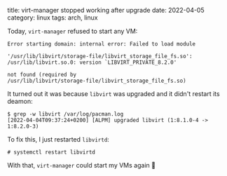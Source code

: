 title: virt-manager stopped working after upgrade
date: 2022-04-05
category: linux
tags: arch, linux

Today, `virt-manager` refused to start any VM:

```text
Error starting domain: internal error: Failed to load module

'/usr/lib/libvirt/storage-file/libvirt_storage_file_fs.so':
/usr/lib/libvirt.so.0: version `LIBVIRT_PRIVATE_8.2.0'

not found (required by
/usr/lib/libvirt/storage-file/libvirt_storage_file_fs.so)
```

It turned out it was because `libvirt` was upgraded and it didn't restart its deamon:
```text
$ grep -w libvirt /var/log/pacman.log
[2022-04-04T09:37:24+0200] [ALPM] upgraded libvirt (1:8.1.0-4 -> 1:8.2.0-3)
```
      
To fix this, I just restarted `libvirtd`:
```text
# systemctl restart libvirtd
```

With that, `virt-manager` could start my VMs again 🎉
